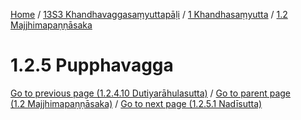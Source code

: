 
[Home](/) / [13S3 Khandhavaggasaṃyuttapāḷi](../../../13S3.md) / [1 Khandhasaṃyutta](../../1.md) / [1.2 Majjhimapaṇṇāsaka](../1.2.md)

# 1.2.5 Pupphavagga


[Go to previous page (1.2.4.10 Dutiyarāhulasutta)](1.2.4/1.2.4.10.md) / [Go to parent page (1.2 Majjhimapaṇṇāsaka)](../1.2.md) / [Go to next page (1.2.5.1 Nadīsutta)](1.2.5/1.2.5.1.md)


